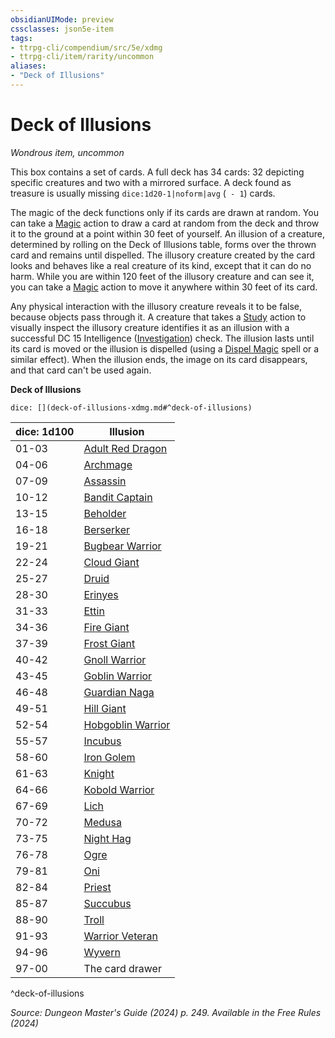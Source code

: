 ```yaml
---
obsidianUIMode: preview
cssclasses: json5e-item
tags:
- ttrpg-cli/compendium/src/5e/xdmg
- ttrpg-cli/item/rarity/uncommon
aliases: 
- "Deck of Illusions"
---
```

# Deck of Illusions
*Wondrous item, uncommon*  



This box contains a set of cards. A full deck has 34 cards: 32 depicting specific creatures and two with a mirrored surface. A deck found as treasure is usually missing `dice:1d20-1|noform|avg` (` - 1`) cards.

The magic of the deck functions only if its cards are drawn at random. You can take a [Magic](3-Compendium/rules/actions.md#Magic) action to draw a card at random from the deck and throw it to the ground at a point within 30 feet of yourself. An illusion of a creature, determined by rolling on the Deck of Illusions table, forms over the thrown card and remains until dispelled. The illusory creature created by the card looks and behaves like a real creature of its kind, except that it can do no harm. While you are within 120 feet of the illusory creature and can see it, you can take a [Magic](3-Compendium/rules/actions.md#Magic) action to move it anywhere within 30 feet of its card.

Any physical interaction with the illusory creature reveals it to be false, because objects pass through it. A creature that takes a [Study](3-Compendium/rules/actions.md#Study) action to visually inspect the illusory creature identifies it as an illusion with a successful DC 15 Intelligence ([Investigation](3-Compendium/rules/skills.md#Investigation)) check. The illusion lasts until its card is moved or the illusion is dispelled (using a [Dispel Magic](3-Compendium/spells/dispel-magic-xphb.md) spell or a similar effect). When the illusion ends, the image on its card disappears, and that card can't be used again.

**Deck of Illusions**

`dice: [](deck-of-illusions-xdmg.md#^deck-of-illusions)`

| dice: 1d100 | Illusion |
|-------------|----------|
| 01-03 | [Adult Red Dragon](3-Compendium/bestiary/dragon/adult-red-dragon-xmm.md) |
| 04-06 | [Archmage](3-Compendium/bestiary/humanoid/archmage-xmm.md) |
| 07-09 | [Assassin](3-Compendium/bestiary/humanoid/assassin-xmm.md) |
| 10-12 | [Bandit Captain](3-Compendium/bestiary/humanoid/bandit-captain-xmm.md) |
| 13-15 | [Beholder](3-Compendium/bestiary/aberration/beholder-xmm.md) |
| 16-18 | [Berserker](3-Compendium/bestiary/humanoid/berserker-xmm.md) |
| 19-21 | [Bugbear Warrior](3-Compendium/bestiary/fey/bugbear-warrior-xmm.md) |
| 22-24 | [Cloud Giant](3-Compendium/bestiary/giant/cloud-giant-xmm.md) |
| 25-27 | [Druid](3-Compendium/bestiary/humanoid/druid-xmm.md) |
| 28-30 | [Erinyes](3-Compendium/bestiary/fiend/erinyes-xmm.md) |
| 31-33 | [Ettin](3-Compendium/bestiary/giant/ettin-xmm.md) |
| 34-36 | [Fire Giant](3-Compendium/bestiary/giant/fire-giant-xmm.md) |
| 37-39 | [Frost Giant](3-Compendium/bestiary/giant/frost-giant-xmm.md) |
| 40-42 | [Gnoll Warrior](3-Compendium/bestiary/fiend/gnoll-warrior-xmm.md) |
| 43-45 | [Goblin Warrior](3-Compendium/bestiary/fey/goblin-warrior-xmm.md) |
| 46-48 | [Guardian Naga](3-Compendium/bestiary/celestial/guardian-naga-xmm.md) |
| 49-51 | [Hill Giant](3-Compendium/bestiary/giant/hill-giant-xmm.md) |
| 52-54 | [Hobgoblin Warrior](3-Compendium/bestiary/fey/hobgoblin-warrior-xmm.md) |
| 55-57 | [Incubus](3-Compendium/bestiary/fiend/incubus-xmm.md) |
| 58-60 | [Iron Golem](3-Compendium/bestiary/construct/iron-golem-xmm.md) |
| 61-63 | [Knight](3-Compendium/bestiary/humanoid/knight-xmm.md) |
| 64-66 | [Kobold Warrior](3-Compendium/bestiary/dragon/kobold-warrior-xmm.md) |
| 67-69 | [Lich](3-Compendium/bestiary/undead/lich-xmm.md) |
| 70-72 | [Medusa](3-Compendium/bestiary/monstrosity/medusa-xmm.md) |
| 73-75 | [Night Hag](3-Compendium/bestiary/fiend/night-hag-xmm.md) |
| 76-78 | [Ogre](3-Compendium/bestiary/giant/ogre-xmm.md) |
| 79-81 | [Oni](3-Compendium/bestiary/fiend/oni-xmm.md) |
| 82-84 | [Priest](3-Compendium/bestiary/humanoid/priest-xmm.md) |
| 85-87 | [Succubus](3-Compendium/bestiary/fiend/succubus-xmm.md) |
| 88-90 | [Troll](3-Compendium/bestiary/giant/troll-xmm.md) |
| 91-93 | [Warrior Veteran](3-Compendium/bestiary/humanoid/warrior-veteran-xmm.md) |
| 94-96 | [Wyvern](3-Compendium/bestiary/dragon/wyvern-xmm.md) |
| 97-00 | The card drawer |
^deck-of-illusions

*Source: Dungeon Master's Guide (2024) p. 249. Available in the Free Rules (2024)*